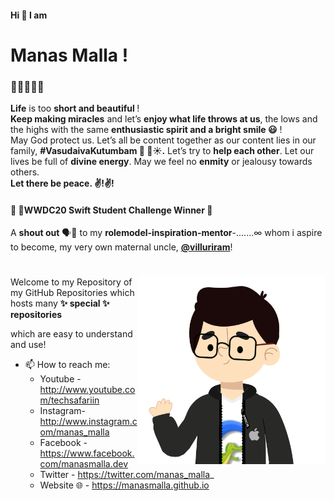 #### Hi 👋 I am
# Manas Malla ! 

### 🧑‍💻👨‍🎓🦚 
<b>Life</b> is too <b>short and beautiful </b>!\
<b>Keep making miracles</b> and let’s <b>enjoy what life throws at us</b>, the lows and the highs with the same <b>enthusiastic spirit and a bright smile 😃</b> ! \
May God protect us.
Let’s all be content together as our content lies in our family, <b>#VasudaivaKutumbam 🦚 🐚☀.</b>
Let’s try to <b>help each other</b>. 
Let our lives be full of <b>divine energy</b>. 
May we feel no <b>enmity</b> or jealousy towards others. \
<b>Let there be peace. ✌️!✌️! </b>

#### 🥳  WWDC20 Swift Student Challenge Winner 🎉

A <b>shout out</b> 🗣📣 to my <b>rolemodel-inspiration-mentor</b>-.......∞ whom i aspire to become, my very own maternal uncle, <b> **[@villuriram](https://github.com/villuriram)**</b>!
#
<img align="right" width="300" height="300" src="https://raw.githubusercontent.com/ManasMalla/ManasMalla/master/Hello%20Manas%20Malla.png">
Welcome to my Repository of my GitHub Repositories which hosts many <b>✨ special ✨ repositories</b> 

which are easy to understand and use!
- 📫 How to reach me: 
  - Youtube - http://www.youtube.com/techsafariin 
  - Instagram- http://www.instagram.com/manas_malla 
  - Facebook - https://www.facebook.com/manasmalla.dev 
  - Twitter - https://twitter.com/manas_malla_ 
  - Website 🌐 - https://manasmalla.github.io 
